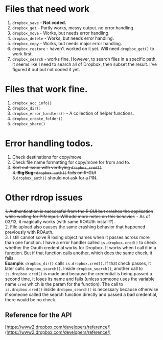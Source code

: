 #  Files that need  work
1. `dropbox_save` - **Not coded.**
2. `dropbox_get` - Partly works, messy output. no error handling.
3. `dropbox_move` - Works, but needs error handling.
4. `dropbox_delete` - Works, but needs error handling.
5. `dropbox_copy` - Works, but needs major error handling.
6. `dropbox_restore` - haven't worked on it yet. Will need `dropbox_get()` to work first.
7. `dropbox_search` - works fine. However, to search files in a specific path, it seems like I need to search all of Dropbox, then subset the result. I've figured it out but not coded it yet.

# Files that work fine.

1. `dropbox_acc_info()`
2. `dropbox_dir()`
3. `dropbox_error_handlers()` - A collection of helper functions.
4. `dropbox_create_folder()`                        
5. `dropbox_share()`                        

# Error handling todos.
1. Check destinations for copy/move
2. Check file name formatting for copy/move for from and to.
3. <strike> Sort out issue with verifiying `dropbox_cred()`</strike><br>
4.<strike> **Big Bug:** `dropbox_auth()` fails on R-GUI <br>
5.`dropbox_auth()` should not ask for a PIN.</strike>

# Other rdrop issues
<strike>1. Authentication is successful from the R GUI but crashes the application while waiting for PIN input. Will add more notes on this behavior.</strike> - As of 03/13, it magically works (with same ROAUth install!?).<br>
2. File upload also causes the same crashing behavior that happened previously with ROAuth. <br>
3. I still cannot solve R losing object names when it passes across more than one function. I have a error handler called `is.dropbox.cred()` to check whether the Oauth credential works for Dropbox. It works when I call it in a function. But if that function calls another, which does the same check, it fails.<br>
**Example**: `dropbox_dir()` calls `is.dropbox.cred()`. If that check passes, it later calls `dropbox_search()`. Inside `dropbox_search()`, another call to `is.dropbox.cred()` is made and because the credential is being passed a second time, it loses its name and fails (unless someone uses the variable name `cred` which is the param for the function). 
The call to `is.dropbox.cred()` inside `drobpox_search()` is necessary because otherwise if someone called the search function directly and passed a bad credential, there would be no check.

## Reference for the API
[https://www2.dropbox.com/developers/reference/](https://www2.dropbox.com/developers/reference/)